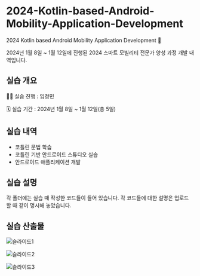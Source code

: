 # 2024-Kotlin-based-Android-Mobility-Application-Development
2024 Kotlin based Android Mobility Application Development 🚗

2024년 1월 8일 ~ 1월 12일에 진행된 2024 스마트 모빌리티 전문가 양성 과정 개발 내역입니다.

## 실습 개요

👩‍💻 실습 진행 : 임정민

🗓 실습 기간 : 2024년 1월 8일 ~ 1월 12일(총 5일)

## 실습 내역

- 코틀린 문법 학습
- 코틀린 기반 안드로이드 스튜디오 실습
- 안드로이드 애플리케이션 개발

## 실습 설명

각 폴더에는 실습 때 작성한 코드들이 들어 있습니다. 각 코드들에 대한 설명은 업로드 할 때 같이 명시해 놓았습니다.  

## 실습 산출물

![슬라이드1](https://github.com/JeongMinIsBest/2024-Kotlin-Based-Android-Mobility-Application-Development/assets/105098123/22305bc3-fbd2-4e92-815f-66a07b51d4cd)

![슬라이드2](https://github.com/JeongMinIsBest/2024-Kotlin-Based-Android-Mobility-Application-Development/assets/105098123/65984435-fccc-41ae-ad27-f7afc284dda2)

![슬라이드3](https://github.com/JeongMinIsBest/2024-Kotlin-Based-Android-Mobility-Application-Development/assets/105098123/1a40e50c-a263-49be-af25-cd0f0544d52e)

